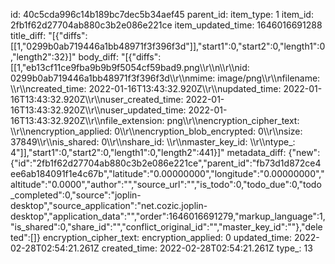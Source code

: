 id: 40c5cda996c14b189bc7dec5b34aef45
parent_id: 
item_type: 1
item_id: 2fb1f62d27704ab880c3b2e086e221ce
item_updated_time: 1646016691288
title_diff: "[{\"diffs\":[[1,\"0299b0ab719446a1bb48971f3f396f3d\"]],\"start1\":0,\"start2\":0,\"length1\":0,\"length2\":32}]"
body_diff: "[{\"diffs\":[[1,\"eb13cf11ce9fba9b9b9f5054cf59bad9.png\\\r\\\n\\\r\\\nid: 0299b0ab719446a1bb48971f3f396f3d\\\r\\\nmime: image/png\\\r\\\nfilename: \\\r\\\ncreated_time: 2022-01-16T13:43:32.920Z\\\r\\\nupdated_time: 2022-01-16T13:43:32.920Z\\\r\\\nuser_created_time: 2022-01-16T13:43:32.920Z\\\r\\\nuser_updated_time: 2022-01-16T13:43:32.920Z\\\r\\\nfile_extension: png\\\r\\\nencryption_cipher_text: \\\r\\\nencryption_applied: 0\\\r\\\nencryption_blob_encrypted: 0\\\r\\\nsize: 37849\\\r\\\nis_shared: 0\\\r\\\nshare_id: \\\r\\\nmaster_key_id: \\\r\\\ntype_: 4\"]],\"start1\":0,\"start2\":0,\"length1\":0,\"length2\":441}]"
metadata_diff: {"new":{"id":"2fb1f62d27704ab880c3b2e086e221ce","parent_id":"fb73d1d872ce4ee6ab184091f1e4c67b","latitude":"0.00000000","longitude":"0.00000000","altitude":"0.0000","author":"","source_url":"","is_todo":0,"todo_due":0,"todo_completed":0,"source":"joplin-desktop","source_application":"net.cozic.joplin-desktop","application_data":"","order":1646016691279,"markup_language":1,"is_shared":0,"share_id":"","conflict_original_id":"","master_key_id":""},"deleted":[]}
encryption_cipher_text: 
encryption_applied: 0
updated_time: 2022-02-28T02:54:21.261Z
created_time: 2022-02-28T02:54:21.261Z
type_: 13